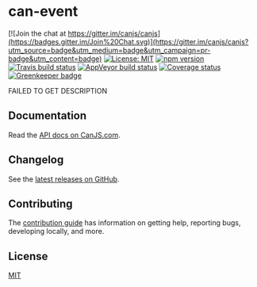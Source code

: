 # can-event

[![Join the chat at https://gitter.im/canjs/canjs](https://badges.gitter.im/Join%20Chat.svg)](https://gitter.im/canjs/canjs?utm_source=badge&utm_medium=badge&utm_campaign=pr-badge&utm_content=badge)
[![License: MIT](https://img.shields.io/badge/license-MIT-blue.svg)](https://github.com/canjs/can-event/blob/master/LICENSE.md)
[![npm version](https://badge.fury.io/js/can-event.svg)](https://www.npmjs.com/package/can-event)
[![Travis build status](https://travis-ci.org/canjs/can-event.svg?branch=master)](https://travis-ci.org/canjs/can-event)
[![AppVeyor build status](https://ci.appveyor.com/api/projects/status/github/canjs/can-event?branch=master&svg=true)](https://ci.appveyor.com/project/matthewp/can-event)
[![Coverage status](https://coveralls.io/repos/github/canjs/can-event/badge.svg?branch=master)](https://coveralls.io/github/canjs/can-event?branch=master)
[![Greenkeeper badge](https://badges.greenkeeper.io/canjs/can-event.svg)](https://greenkeeper.io/)

FAILED TO GET DESCRIPTION

## Documentation

Read the [API docs on CanJS.com](https://canjs.com/doc/can-event.html).

## Changelog

See the [latest releases on GitHub](https://github.com/canjs/can-event/releases).

## Contributing

The [contribution guide](https://github.com/canjs/can-event/blob/master/CONTRIBUTING.md) has information on getting help, reporting bugs, developing locally, and more.

## License

[MIT](https://github.com/canjs/can-event/blob/master/LICENSE.md)

